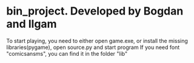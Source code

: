 # bin_project. Developed by Bogdan and Ilgam
To start playing, you need to either open game.exe, or install the missing libraries(pygame), open source.py and start program
If you need font "comicsansms", you can find it in the folder "lib"
